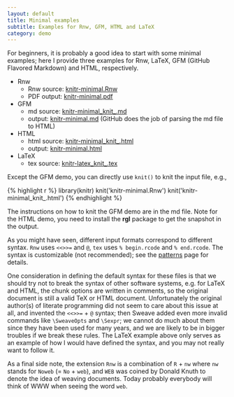 ```yaml
---
layout: default
title: Minimal examples
subtitle: Examples for Rnw, GFM, HTML and LaTeX
category: demo
---
```


For beginners, it is probably a good idea to start with some minimal examples; here I provide three examples for Rnw, LaTeX, GFM (GitHub Flavored Markdown) and HTML, respectively.

- Rnw
  - Rnw source: [knitr-minimal.Rnw](https://github.com/yihui/knitr/blob/master/inst/examples/knitr-minimal.Rnw)
  - PDF output: [knitr-minimal.pdf](https://github.com/downloads/yihui/knitr/knitr-minimal.pdf)
- GFM
  - md source: [knitr-minimal\_knit\_.md](https://github.com/yihui/knitr/raw/master/inst/examples/knitr-minimal_knit_.md)
  - output: [knitr-minimal.md](https://github.com/yihui/knitr/blob/master/inst/examples/knitr-minimal.md) (GitHub does the job of parsing the md file to HTML)
- HTML
  - html source: [knitr-minimal\_knit\_.html](https://github.com/yihui/knitr/blob/master/inst/examples/knitr-minimal_knit_.html)
  - output: [knitr-minimal.html](https://github.com/downloads/yihui/knitr/knitr-minimal.html)
- LaTeX
  - tex source: [knitr-latex\_knit\_.tex](https://github.com/yihui/knitr/blob/master/inst/examples/knitr-latex_knit_.tex)

Except the GFM demo, you can directly use `knit()` to knit the input file, e.g.,

{% highlight r %}
library(knitr)
knit('knitr-minimal.Rnw')
knit('knitr-minimal_knit_.html')
{% endhighlight %}

The instructions on how to knit the GFM demo are in the md file. Note for the HTML demo, you need to install the **rgl** package to get the snapshot in the output.

As you might have seen, different input formats correspond to different syntax. `Rnw` uses `<<>>=` and `@`, `tex` uses `% begin.rcode` and `% end.rcode`. The syntax is customizable (not recommended); see the [patterns](/knitr/patterns) page for details.

One consideration in defining the default syntax for these files is that we should try not to break the syntax of other software systems, e.g. for LaTeX and HTML, the chunk options are written in comments, so the original document is still a valid TeX or HTML document. Unfortunately the original author(s) of literate programming did not seem to care about this issue at all, and invented the `<<>>=` + `@` syntax; then Sweave added even more invalid commands like `\SweaveOpts` and `\Sexpr`; we cannot do much about them since they have been used for many years, and we are likely to be in bigger troubles if we break these rules. The LaTeX example above only serves as an example of how I would have defined the syntax, and you may not really want to follow it.

As a final side note, the extension `Rnw` is a combination of `R` + `nw` where `nw` stands for `Noweb` (= `No` + `web`), and `WEB` was coined by Donald Knuth to denote the idea of weaving documents. Today probably everybody will think of WWW when seeing the word `web`.
